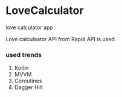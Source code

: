 # LoveCalculator
love calculator app 
<p>Love calculaator API from Rapid API is used.</p>
<h3>used trends</h3>
<ol>
<li>Kotlin</li>
<li>MVVM</li>
<li>Coroutines</li>
<li>Dagger Hilt</li>

</ol>
